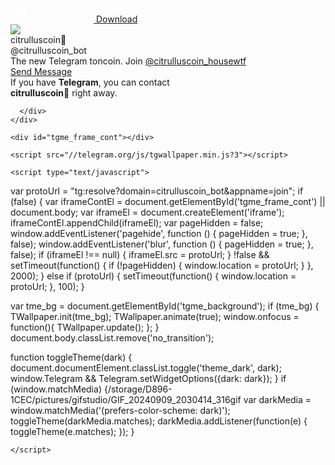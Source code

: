 <!DOCTYPE html>
<html>
  <head>
    <meta charset="utf-8">
    <title>Telegram: Contact @citrulluscoin_bot</title>
    <meta name="viewport" content="width=device-width, initial-scale=1.0">
    <script>try{if(window.parent!=null&&window!=window.parent){window.parent.postMessage(JSON.stringify({eventType:'web_app_open_tg_link',eventData:{path_full:"\/citrulluscoin_bot\/join"}}),'https://web.telegram.org');}}catch(e){}</script>
    
<meta property="og:title" content="citrulluscoin 🍉">
<meta property="og:image" content="https://cdn4.cdn-telegram.org/file/Vf7OpsNnau80_XHh56bbZaH8YZFbTMJI7MoF9dFlbWxwB9Lo4d0sohYEXXniTGmkPymSbBMhw9CiYtTNxEJXrnq0L-2P_lh_oJyGpK-HEA0c5hq0qYH2YiD7CeqvpxPmLdl_5XWOHA1xLfAC2sFzOF5FJWhttps://x.com/citrullus01/status/1834219999939973437?s=194e62p0lFkUZwX6pv1qp7SBzizjphZCL7AkQeGWiBk_GXU9A_u7zWjI5lzRLvVeVK5W6gGDATecutW_159hNh544TXHosBsGGqGqgHxKTO6KgvtxIMqWjd07iYNC0Dx5MOO1Wc-oFjxsyJrz8VoC_eTwFRyrvaVbXF7alZ4Q6n2lW_zyHt8yZOLgj9P3zg.jpg">
<meta property="og:site_name" content="Telegram">
<meta property="og:description" content="The new Telegram toncoin. Join @citrulliscoin_housewtf">

<meta property="twitter:title" content="citrulluscoin 🍉">
<meta property="twitter:image" content="https://cdn4.cdn-telegram.org//storage/D896-1CEC/pictures/gifstudio/GIF_20240909_2030414_316gif">
<meta property="twitter:site" content="@Telegram">

<meta property="al:ios:app_store_id" content="686449807">
<meta property="al:ios:app_name" content="Telegram Messenger">
<meta property="al:ios:url" content="tg:resolve?domain=citrulluscoin_bot&amp;appname=join">

<meta property="al:android:url" content="tg:resolve?domain=citrulluscoin_bot&amp;appname=join">
<meta property="al:android:app_name" content="Telegram">
<meta property="al:android:package" content="org.telegram.messenger">

<meta name="twitter:card" content="summary">
<meta name="twitter:site" content="@Telegram">
<meta name="twitter:description" content="The New Telegram toncoin. Join @citrulluscoin_housewtf
">
<meta name="twitter:app:name:android" content="Telegram Messenger">
<meta name="twitter:app:id:android" content="686449807">
<meta name="twitter:app:url:iphone" content="tg:resolve?domain=citrulluscoin_bot&amp;appname=join">
<meta name="twitter:app:name:ipad" content="Telegram Messenger">
<meta name="twitter:app:id:ipad" content="citrullus 01">
<meta name="twitter:app:url:ipad" content="tg:resolve?domain=citrulluscoin_bot&amp;appname=join">
<meta name="twitter:app:name:googleplay" content="Telegram">
<meta name="twitter:app:id:googleplay" content="org.telegram.messenger">
<meta name="twitter:app:url:googleplay" content="https://t.me/citrulluscoin_bot/join">

<meta name="apple-itunes-app" content="app-id=686449807, app-argument: tg:resolve?domain=citrulluscoin_bot&appname=join">
    <script>window.matchMedia&&window.matchMedia('(prefers-color-scheme: dark)').matches&&document.documentElement&&document.documentElement.classLhttps://x.com/citrullus01/status/1834219999939973437?s=19ist&&document.documentElement.classList.add('theme_dark');</script>
    <link rel="icon" type="image/svg+xml" href="//telegram.org/img/website_icon.svg?4">
<link rel="apple-touch-icon" sizes="180x180" href="//telegram.org/img/apple-touch-icon.png">
<link rel="icon" type="image/png" sizes="32x32" href="//telegram.org/img/favicon-32x32.png">
<link rel="icon" type="image/png" sizes="16x16" href="//telegram.org/img/favicon-16x16.png">
<link rel="alternate icon" href="//telegram.org/img/favicon.ico" type="image/x-icon" />
    <link href="//telegram.org/css/font-roboto.css?1" rel="stylesheet" type="text/css">
    <!--link href="/css/myriad.css" rel="stylesheet"-->
    <link href="//telegram.org/css/bootstrap.min.css?3" rel="stylesheet">
    <link href="//telegram.org/css/telegram.css?240" rel="stylesheet" media="screen">
  </head>
  <body class="no_transition">
      <div class="tgme_background_wrap">
    <canvas id="tgme_background" class="tgme_background default" width="50" height="50" data-colors="dbddbb,6ba587,d5d88d,88b884"></canvas>
    <div class="tgme_background_pattern default"></div>
  </div>
    <div class="tgme_page_wrap">
      <div class="tgme_head_wrap">
        <div class="tgme_head">
          <a href="//telegram.org/" class="tgme_head_brand">
            <svg class="tgme_logo" height="34" viewBox="0 0 133 34" width="133" xmlns="http://www.w3.org/2000/svg">
              <g fill="none" fill-rule="evenodd">
                <circle cx="17" cy="17" fill="var(--accent-btn-color)" r="17"/><path d="m7.06510669 16.9258959c5.22739451-2.1065178 8.71314291-3.4952633 10.45724521-4.1662364 4.9797665-1.9157646 6.0145193-2.2485535 6.6889567-2.2595423.1483363-.0024169.480005.0315855.6948461.192827.1814076.1361492.23132.3200675.2552048.4491519.0238847.1290844.0536269.4231419.0299841.65291-.2698553 2.6225356-1.4375148 8.986738-2.0315537 11.9240228-.2513602 1.2428753-.7499132 1.5088847-1.2290685 1.5496672-1.0413153.0886298-1.8284257-.4857912-2.8369905-1.0972863-1.5782048-.9568691-2.5327083-1.3984317-4.0646293-2.3321592-1.7703998-1.0790837-.212559-1.583655.7963867-2.5529189.2640459-.2536609 4.7753906-4.3097041 4.755976-4.431706-.0070494-.0442984-.1409018-.481649-.2457499-.5678447-.104848-.0861957-.2595946-.0567202-.3712641-.033278-.1582881.0332286-2.6794907 1.5745492-7.5636077 4.6239616-.715635.4545193-1.3638349.6759763-1.9445998.6643712-.64024672-.0127938-1.87182452-.334829-2.78737602-.6100966-1.12296117-.3376271-1.53748501-.4966332-1.45976769-1.0700283.04048-.2986597.32581586-.610598.8560076-.935815z" fill="#fff"/><path d="m49.4 24v-12.562h-4.224v-2.266h11.198v2.266h-4.268v12.562zm16.094-4.598h-7.172c.066 1.936 1.562 2.772 3.3 2.772 1.254 0 2.134-.198 2.97-.484l.396 1.848c-.924.396-2.2.682-3.74.682-3.476 0-5.522-2.134-5.522-5.412 0-2.97 1.804-5.764 5.236-5.764 3.476 0 4.62 2.86 4.62 5.214 0 .506-.044.902-.088 1.144zm-7.172-1.892h4.708c.022-.99-.418-2.618-2.222-2.618-1.672 0-2.376 1.518-2.486 2.618zm9.538 6.49v-15.62h2.706v15.62zm14.84-4.598h-7.172c.066 1.936 1.562 2.772 3.3 2.772 1.254 0 2.134-.198 2.97-.484l.396 1.848c-.924.396-2.2.682-3.74.682-3.476 0-5.522-2.134-5.522-5.412 0-2.97 1.804-5.764 5.236-5.764 3.476 0 4.62 2.86 4.62 5.214 0 .506-.044.902-.088 1.144zm-7.172-1.892h4.708c.022-.99-.418-2.618-2.222-2.618-1.672 0-2.376 1.518-2.486 2.618zm19.24-1.144v6.072c0 2.244-.462 3.85-1.584 4.862-1.1.99-2.662 1.298-4.136 1.298-1.364 0-2.816-.308-3.74-.858l.594-2.046c.682.396 1.826.814 3.124.814 1.76 0 3.08-.924 3.08-3.234v-.924h-.044c-.616.946-1.694 1.584-3.124 1.584-2.662 0-4.554-2.2-4.554-5.236 0-3.52 2.288-5.654 4.862-5.654 1.65 0 2.596.792 3.102 1.672h.044l.11-1.43h2.354c-.044.726-.088 1.606-.088 3.08zm-2.706 2.948v-1.738c0-.264-.022-.506-.088-.726-.286-.99-1.056-1.738-2.2-1.738-1.518 0-2.64 1.32-2.64 3.498 0 1.826.924 3.3 2.618 3.3 1.012 0 1.892-.66 2.2-1.65.088-.264.11-.638.11-.946zm5.622 4.686v-7.26c0-1.452-.022-2.508-.088-3.454h2.332l.11 2.024h.066c.528-1.496 1.782-2.266 2.948-2.266.264 0 .418.022.638.066v2.53c-.242-.044-.484-.066-.814-.066-1.276 0-2.178.814-2.42 2.046-.044.242-.066.528-.066.814v5.566zm16.05-6.424v3.85c0 .968.044 1.914.176 2.574h-2.442l-.198-1.188h-.066c-.638.836-1.76 1.43-3.168 1.43-2.156 0-3.366-1.562-3.366-3.19 0-2.684 2.398-4.07 6.358-4.048v-.176c0-.704-.286-1.87-2.178-1.87-1.056 0-2.156.33-2.882.792l-.528-1.76c.792-.484 2.178-.946 3.872-.946 3.432 0 4.422 2.178 4.422 4.532zm-2.64 2.662v-1.474c-1.914-.022-3.74.374-3.74 2.002 0 1.056.682 1.54 1.54 1.54 1.1 0 1.87-.704 2.134-1.474.066-.198.066-.396.066-.594zm5.6 3.762v-7.524c0-1.232-.044-2.266-.088-3.19h2.31l.132 1.584h.066c.506-.836 1.474-1.826 3.3-1.826 1.408 0 2.508.792 2.97 1.98h.044c.374-.594.814-1.034 1.298-1.342.616-.418 1.298-.638 2.2-.638 1.76 0 3.564 1.21 3.564 4.642v6.314h-2.64v-5.918c0-1.782-.616-2.838-1.914-2.838-.924 0-1.606.66-1.892 1.43-.088.242-.132.594-.132.902v6.424h-2.64v-6.204c0-1.496-.594-2.552-1.848-2.552-1.012 0-1.694.792-1.958 1.518-.088.286-.132.594-.132.902v6.336z" fill="var(--tme-logo-color)" fill-rule="nonzero"/>
              </g>
            </svg>
          </a>
          <a class="tgme_head_right_btn" href="//telegram.org/dl?tme=">
            Download
          </a>
        </div>
      </div>
      <div class="tgme_body_wrap">
        <div class="tgme_page">
          <div class="tgme_page_photo">
  <a href="tg:resolve?domain=citrulluscoin_bot&appname=join"><img class="GIF_20240909_2030414_316gif" src="/storage/D896-1CEC/pictures/gifstudio/GIF_20240909_2030414_316gif"></a>
</div>
<div class="tgme_page_title"><span dir="auto">citrulluscoin🍉</span></div>
<div class="tgme_page_extra">
  @citrulluscoin_bot
</div>
<div class="tgme_page_description ">The new Telegram toncoin. Join <a href="https://t.me/citrulluscoin_housewtf">@citrulluscoin_housewtf</a></div>
<div class="tgme_page_action">
  <a class="tgme_action_button_new shine" href="tg:resolve?domain=citrulluscoin_bot&appname=join">Send Message</a>
</div>
<!-- WEBOGRAM_BTN -->
<!-- PRIVACY_BTN -->
<div class="tgme_page_additional">
  If you have <strong>Telegram</strong>, you can contact <br><strong>citrulluscoin🍉</strong> right away.
</div>
        </div>
        
      </div>
    </div>

    <div id="tgme_frame_cont"></div>

    <script src="//telegram.org/js/tgwallpaper.min.js?3"></script>

    <script type="text/javascript">

var protoUrl = "tg:resolve?domain=citrulluscoin_bot&appname=join";
if (false) {
  var iframeContEl = document.getElementById('tgme_frame_cont') || document.body;
  var iframeEl = document.createElement('iframe');
  iframeContEl.appendChild(iframeEl);
  var pageHidden = false;
  window.addEventListener('pagehide', function () {
    pageHidden = true;
  }, false);
  window.addEventListener('blur', function () {
    pageHidden = true;
  }, false);
  if (iframeEl !== null) {
    iframeEl.src = protoUrl;
  }
  !false && setTimeout(function() {
    if (!pageHidden) {
      window.location = protoUrl;
    }
  }, 2000);
}
else if (protoUrl) {
  setTimeout(function() {
    window.location = protoUrl;
  }, 100);
}

var tme_bg = document.getElementById('tgme_background');
if (tme_bg) {
  TWallpaper.init(tme_bg);
  TWallpaper.animate(true);
  window.onfocus = function(){ TWallpaper.update(); };
}
document.body.classList.remove('no_transition');

function toggleTheme(dark) {
  document.documentElement.classList.toggle('theme_dark', dark);
  window.Telegram && Telegram.setWidgetOptions({dark: dark});
}
if (window.matchMedia) {/storage/D896-1CEC/pictures/gifstudio/GIF_20240909_2030414_316gif
  var darkMedia = window.matchMedia('(prefers-color-scheme: dark)');
  toggleTheme(darkMedia.matches);
  darkMedia.addListener(function(e) {
    toggleTheme(e.matches);
  });
}

    
    </script>
  </body>
</html>